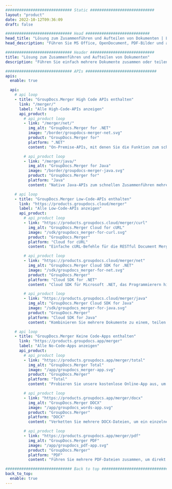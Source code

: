 ```yaml
---
############################# Static ############################
layout: "product"
date: 2022-10-12T09:36:09
draft: false

############################# Head ############################
head_title: "Lösung zum Zusammenführen und Aufteilen von Dokumenten | Lokale APIs und kostenlose App"
head_description: "Führen Sie MS Office, OpenDocument, PDF-Bilder und andere Dateiformate mit der On-Premise-Lösung zusammen und teilen Sie sie auf oder verwenden Sie die Online Document Merger & Splitter App."

############################# Header ############################
title: "Lösung zum Zusammenführen und Aufteilen von Dokumenten"
description: "Führen Sie einfach mehrere Dokumente zusammen oder teilen Sie Microsoft Office-, OpenOffice-, PDF- und andere Dokumente in Seiten auf."

############################# APIs ###############################
apis:
  enable: true

  api:
    # api loop
    - title: "GroupDocs.Merger High Code APIs enthalten"
      link: "/merger/"
      label: "Alle High-Code-APIs anzeigen"
      api_product:
        # api_product loop
        - link: "/merger/net/"
          img_alt: "GroupDocs.Merger for .NET"
          image: "/border/groupdocs-merger-net.svg"
          product: "GroupDocs.Merger for"
          platform: ".NET"
          content: "On-Premise-APIs, mit denen Sie die Funktion zum schnellen Teilen und Zusammenführen mehrerer Dokumente in Ihren .NET-basierten Anwendungen implementieren können."

        # api_product loop
        - link: "/merger/java/"
          img_alt: "GroupDocs.Merger for Java"
          image: "/border/groupdocs-merger-java.svg"
          product: "GroupDocs.Merger for"
          platform: "Java"
          content: "Native Java-APIs zum schnellen Zusammenführen mehrerer Dokumente oder Aufteilen beliebiger Dokumente in Seiten innerhalb Ihrer Java-basierten Anwendungen."

    # api loop
    - title: "GroupDocs.Merger Low-Code-APIs enthalten"
      link: "https://products.groupdocs.cloud/merger"
      label: "Alle Low-Code-APIs anzeigen"
      api_product:
        # api_product loop
        - link: "https://products.groupdocs.cloud/merger/curl"
          img_alt: "GroupDocs.Merger Cloud for cURL"
          image: "/sdk/groupdocs_merger-for-curl.svg"
          product: "GroupDocs.Merger"
          platform: "Cloud for cURL"
          content: "Einfache cURL-Befehle für die RESTful Document Merger Cloud API zum Zusammenführen und Aufteilen von Dokumenten in einer Vielzahl unterstützter gängiger Dokumentformate."

        # api_product loop
        - link: "https://products.groupdocs.cloud/merger/net"
          img_alt: "GroupDocs.Merger Cloud SDK for .NET"
          image: "/sdk/groupdocs_merger-for-net.svg"
          product: "GroupDocs.Merger"
          platform: "Cloud SDK for .NET"
          content: "Cloud SDK für Microsoft .NET, das Programmierern hilft, Funktionen zum schnellen Zusammenführen und Aufteilen mehrerer Dokumente in ihren .NET-basierten Anwendungen zu implementieren."

        # api_product loop
        - link: "https://products.groupdocs.cloud/merger/java"
          img_alt: "GroupDocs.Merger Cloud SDK for Java"
          image: "/sdk/groupdocs_merger-for-java.svg"
          product: "GroupDocs.Merger"
          platform: "Cloud SDK for Java"
          content: "Kombinieren Sie mehrere Dokumente zu einem, teilen Sie jedes Dokument in mehrere auf, ordnen Sie die Seiten neu an, ersetzen oder ändern Sie die Seitenausrichtung in Ihren Java-Anwendungen."

    # api loop
    - title: "GroupDocs.Merger Keine Code-Apps enthalten"
      link: "https://products.groupdocs.app/merger"
      label: "Alle No-Code-Apps anzeigen"
      api_product:
        # api_product loop
        - link: "https://products.groupdocs.app/merger/total"
          img_alt: "GroupDocs.Merger Total"
          image: "/app/groupdocs_merger-app.svg"
          product: "GroupDocs.Merger"
          platform: "Total"
          content: "Probieren Sie unsere kostenlose Online-App aus, um mehr als 30 Dateitypen zu verketten, ohne Ihren bevorzugten Webbrowser zu verlassen."

        # api_product loop
        - link: "https://products.groupdocs.app/merger/docx"
          img_alt: "GroupDocs.Merger DOCX"
          image: "/app/groupdocs_words-app.svg"
          product: "GroupDocs.Merger"
          platform: "DOCX"
          content: "Verketten Sie mehrere DOCX-Dateien, um ein einzelnes Dokument zu erstellen."

        # api_product loop
        - link: "https://products.groupdocs.app/merger/pdf"
          img_alt: "GroupDocs.Merger PDF"
          image: "/app/groupdocs_pdf-app.svg"
          product: "GroupDocs.Merger"
          platform: "PDF"
          content: "Führen Sie mehrere PDF-Dateien zusammen, um direkt im Webbrowser ein einziges Dokument zu erstellen."

############################# Back to top ###############################
back_to_top:
  enable: true
---
```

